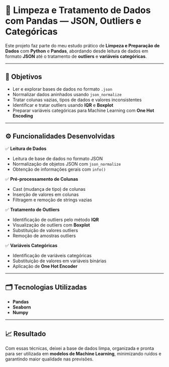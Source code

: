 # 🧹 Limpeza e Tratamento de Dados com Pandas — JSON, Outliers e Categóricas

Este projeto faz parte do meu estudo prático de **Limpeza e Preparação de Dados** com **Python** e **Pandas**, abordando desde leitura de dados em formato **JSON** até o tratamento de **outliers** e **variáveis categóricas**.

---

## 📌 Objetivos

- Ler e explorar bases de dados no formato `.json`
- Normalizar dados aninhados usando `json_normalize`
- Tratar colunas vazias, tipos de dados e valores inconsistentes
- Identificar e tratar outliers usando **IQR** e **Boxplot**
- Preparar variáveis categóricas para Machine Learning com **One Hot Encoding**

---

## ⚙️ Funcionalidades Desenvolvidas

✅ **Leitura de Dados**  
- Leitura de base de dados no formato JSON  
- Normalização de objetos JSON com `json_normalize`  
- Obtenção de informações gerais com `info()`

✅ **Pré-processamento de Colunas**  
- Cast (mudança de tipo) de colunas  
- Inserção de valores em colunas  
- Filtragem e remoção de strings vazias

✅ **Tratamento de Outliers**  
- Identificação de outliers pelo método **IQR**  
- Visualização de outliers com **Boxplot**  
- Substituição de valores outliers  
- Remoção de amostras outliers

✅ **Variáveis Categóricas**  
- Identificação de variáveis categóricas  
- Substituição de valores em variáveis binárias  
- Aplicação de **One Hot Encoder**

---

## 🗂️ Tecnologias Utilizadas

- **Pandas**
- **Seaborn**
- **Numpy**

---

## 📈 Resultado

Com essas técnicas, deixei a base de dados limpa, organizada e pronta para ser utilizada em **modelos de Machine Learning**, minimizando ruídos e garantindo maior qualidade nas previsões.

